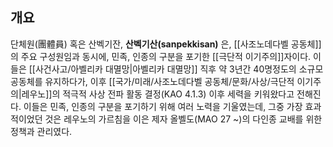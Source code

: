 ## 개요
단체원(團體員) 혹은 산벡기잔, **산벡기산(sanpekkisan)** 은, [[사조노데다벨 공동체]]의 주요 구성원임과 동시에, 민족, 인종의 구분을 포기한 [[극단적 이기주의]]자이다. 이들은 [[사건사고/아벨리카 대멸망|아벨리카 대멸망]] 직후 약 3년간 40명정도의 소규모 공동체를 유지하다가, 이후 [[국가/미래/사조노데다벨 공동체/문화/사상/극단적 이기주의|레우노]]의 적극적 사상 전파 활동 결정(KAO 4.1.3) 이후 세력을 키워왔다고 전해진다. 이들은 민족, 인종의 구분을 포기하기 위해 여러 노력을 기울였는데, 그중 가장 효과적이었던 것은 레우노의 가르침을 이은 제자 올벨도(MAO 27 ~)의 다인종 교배를 위한 정책과 관리였다.